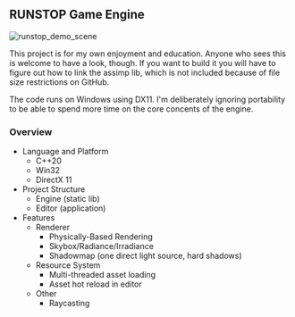 ## RUNSTOP Game Engine 

![runstop_demo_scene](https://user-images.githubusercontent.com/30025913/119792509-091b6080-bed6-11eb-99ca-4fe389259724.png)

This project is for my own enjoyment and education. Anyone who sees this is welcome to have a look, though. If you want to build it you will have to figure out how to link the assimp lib, which is not included because of file size restrictions on GitHub.

The code runs on Windows using DX11. I'm deliberately ignoring portability to be able to spend more time on the core concents of the engine.

### Overview
* Language and Platform
  * C++20
  * Win32
  * DirectX 11
* Project Structure
  * Engine (static lib)
  * Editor (application)
* Features
  * Renderer
    * Physically-Based Rendering
    * Skybox/Radiance/Irradiance
    * Shadowmap (one direct light source, hard shadows)
  * Resource System
    * Multi-threaded asset loading
    * Asset hot reload in editor
  * Other
    * Raycasting
